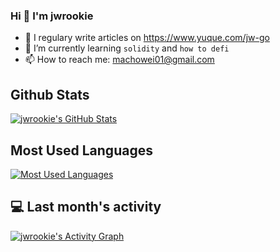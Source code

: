 ### Hi 👋 I'm jwrookie

- 📝 I regulary write articles on https://www.yuque.com/jw-go
- 🌱 I’m currently learning `solidity` and `how to defi`
- 📫 How to reach me: machowei01@gmail.com

## Github Stats

<a href="https://github.com/jwrookie/jwrookie">
  <img align="center" src="https://github-readme-stats.vercel.app/api?username=jwrookie&show_icons=true&line_height=27&count_private=true&title_color=ffffff&text_color=c9cacc&icon_color=2bbc8a&bg_color=1d1f21" alt="jwrookie's GitHub Stats" />
</a>

## Most Used Languages
<a href="https://github.com/jwrookie/jwrookie">
  <img align="center" src="https://github-readme-stats.vercel.app/api/top-langs/?username=jwrookie&theme=dark&layout=compact" alt="Most Used Languages" />
</a>

## 💻 Last month's activity
<a href="https://github.com/jwrookie/jwrookie">
  <img alt="jwrookie's Activity Graph" src="https://activity-graph.herokuapp.com/graph?username=jwrookie&bg_color=1F222E&color=F8D866&line=F85D7F&point=FFFFFF&hide_border=true" />
</a>
